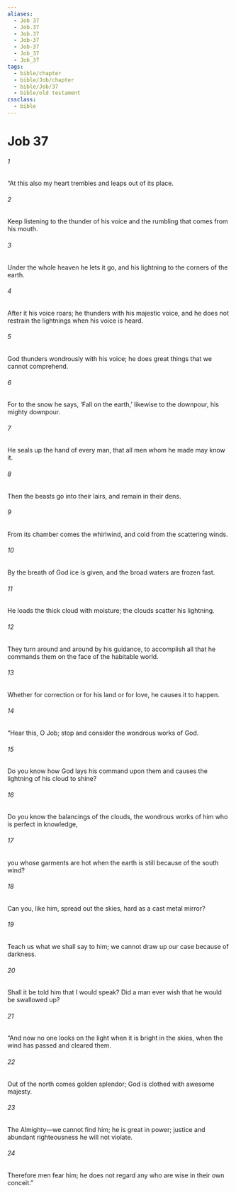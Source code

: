 ```yaml
---
aliases:
  - Job 37
  - Job.37
  - Job.37
  - Job-37
  - Job-37
  - Job_37
  - Job_37
tags:
  - bible/chapter
  - bible/Job/chapter
  - bible/Job/37
  - bible/old testament
cssclass:
  - bible
---
```


# Job 37

###### 1
“At this also my heart trembles and leaps out of its place.
###### 2
Keep listening to the thunder of his voice and the rumbling that comes from his mouth.
###### 3
Under the whole heaven he lets it go, and his lightning to the corners of the earth.
###### 4
After it his voice roars;   he thunders with his majestic voice, and he does not restrain the lightnings when his voice is heard.
###### 5
God thunders wondrously with his voice; he does great things that we cannot comprehend.
###### 6
For to the snow he says, ‘Fall on the earth,’ likewise to the downpour, his mighty downpour.
###### 7
He seals up the hand of every man, that all men whom he made may know it.
###### 8
Then the beasts go into their lairs, and remain in their dens.
###### 9
From its chamber comes the whirlwind, and cold from the scattering winds.
###### 10
By the breath of God ice is given, and the broad waters are frozen fast.
###### 11
He loads the thick cloud with moisture; the clouds scatter his lightning.
###### 12
They turn around and around by his guidance,   to accomplish all that he commands them on the face of the habitable world.
###### 13
Whether for correction or for his land or for love, he causes it to happen.
###### 14
“Hear this, O Job; stop and consider the wondrous works of God.
###### 15
Do you know how God lays his command upon them and causes the lightning of his cloud to shine?
###### 16
Do you know the balancings of the clouds, the wondrous works of him who is perfect in knowledge,
###### 17
you whose garments are hot when the earth is still because of the south wind?
###### 18
Can you, like him, spread out the skies, hard as a cast metal mirror?
###### 19
Teach us what we shall say to him; we cannot draw up our case because of darkness.
###### 20
Shall it be told him that I would speak? Did a man ever wish that he would be swallowed up?
###### 21
“And now no one looks on the light when it is bright in the skies, when the wind has passed and cleared them.
###### 22
Out of the north comes golden splendor; God is clothed with awesome majesty.
###### 23
The Almighty—we cannot find him; he is great in power;   justice and abundant righteousness he will not violate.
###### 24
Therefore men fear him; he does not regard any who are wise in their own conceit.”


